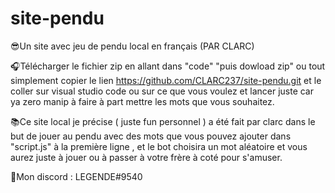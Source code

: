 # site-pendu
😎Un site avec jeu de pendu local en français (PAR CLARC)

🎧Télécharger le fichier zip en allant dans "code" "puis dowload zip" ou tout simplement copier le lien https://github.com/CLARC237/site-pendu.git et le coller sur visual studio code ou sur ce que vous voulez et lancer juste car ya zero manip à faire à part mettre les mots que vous souhaitez.

📚Ce site local je précise ( juste fun personnel ) a été fait par clarc dans le but de jouer au pendu avec des mots que vous pouvez ajouter dans "script.js" à la première ligne , et le bot choisira un mot aléatoire et vous aurez juste à jouer ou à passer à votre frère à coté pour s'amuser.

🤝Mon discord : LEGENDE#9540

